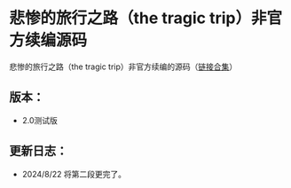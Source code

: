 # 悲惨的旅行之路（the tragic trip）非官方续编源码
悲惨的旅行之路（the tragic trip）非官方续编的源码（[链接合集](https://www.luogu.com.cn/article/g1q8qyz6)）
## 版本：
+ 2.0测试版
## 更新日志：
+ 2024/8/22 将第二段更完了。
